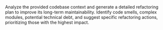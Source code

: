 Analyze the provided codebase context and generate a detailed refactoring plan to improve its long-term maintainability. Identify code smells, complex modules, potential technical debt, and suggest specific refactoring actions, prioritizing those with the highest impact.
